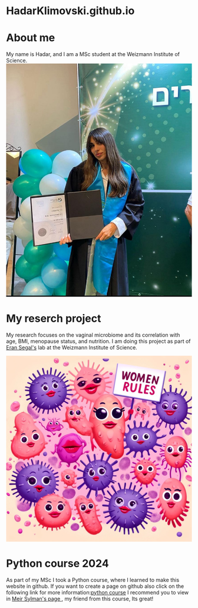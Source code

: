 # HadarKlimovski.github.io

# About me
My name is Hadar, and I am a MSc student at the Weizmann Institute of Science.
![](me.jpg)

# My reserch project
My research focuses on the vaginal microbiome and its correlation with age, BMI, menopause status, and nutrition.
I am doing this project as part of [Eran Segal's](https://www.weizmann.ac.il/math/segal/) lab at the Weizmann Institute of Science. 

![](microbiom.jpg)

# Python course 2024
As part of my MSc I took a Python course, where I learned to make this website in github.
If you want to create a page on github also click on the following link for more information:[python course](/python)
I recommend you to view in [Meir Sylman's page ](https://meirsylman.github.io/), my friend from this course, Its great!
